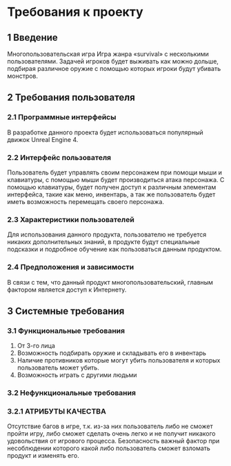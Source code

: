# Требования к проекту
## 1 Введение
Многопользовательская игра
Игра жанра «survival» с несколькими пользователями. Задачей игроков будет выживать как можно дольше, подбирая различное оружие с помощью которых игроки будут убивать монстров.


## 2 Требования пользователя
### 2.1 Программные интерфейсы
В разработке данного проекта будет использоваться популярный движок Unreal Engine 4. 

### 2.2 Интерфейс пользователя
Пользователь будет управлять своим персонажем при помощи мыши и клавиатуры, с помощью мыши будет производиться атака персонажа. С помощью клавиатуры, будет получен доступ к различным элементам интерфейса, такие как меню, инвентарь, а так же пользователь будет иметь возможность перемещать своего персонажа.

### 2.3 Характеристики пользователей
Для использования данного продукта, пользователю не требуется никаких дополнительных знаний, в продукте будут специальные подсказки и подробное обучение как пользоваться данным продуктом.

### 2.4 Предположения и зависимости
В связи с тем, что данный продукт многопользовательский, главным фактором является доступ к Интернету.

## 3 Системные требования
### 3.1 Функциональные требования
 1. От 3-го лица
 2. Возможность подбирать оружие и складывать его в инвентарь
 3. Наличие противников которые могут убить пользователя и которых пользователь может убить.
 4. Возможность играть с другими людьми

### 3.2 Нефункциональные требования
### 3.2.1 АТРИБУТЫ КАЧЕСТВА
Отсутствие багов в игре, т.к. из-за них пользователь либо не сможет пройти игру, либо сможет сделать очень легко и не получит никакого удовольствия от игрового процесса.
Безопасность важный фактор при несоблюдении которого какой либо пользователь сможет взломать продукт и изменять его.


